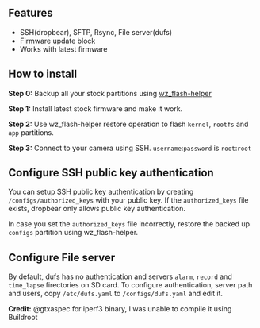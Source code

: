 ## Features

- SSH(dropbear), SFTP, Rsync, File server(dufs)
- Firmware update block
- Works with latest firmware

## How to install

**Step 0:** Backup all your stock partitions using [wz_flash-helper](https://github.com/archandanime/wz_flash-helper/)

**Step 1:** Install latest stock firmware and make it work.

**Step 2:** Use wz_flash-helper restore operation to flash `kernel`, `rootfs` and `app` partitions.

**Step 3:** Connect to your camera using SSH. `username`:`password` is `root`:`root`

## Configure SSH public key authentication

You can setup SSH public key authentication by creating `/configs/authorized_keys` with your public key. If the `authorized_keys` file exists, dropbear only allows public key authentication.

In case you set the `authorized_keys` file incorrectly, restore the backed up `configs` partition using wz_flash-helper.

## Configure File server

By default, dufs has no authentication and servers `alarm`, `record` and `time_lapse` firectories on SD card. To configure authentication, server path and users, copy `/etc/dufs.yaml` to `/configs/dufs.yaml` and edit it.

**Credit:** @gtxaspec for iperf3 binary, I was unable to compile it using Buildroot
